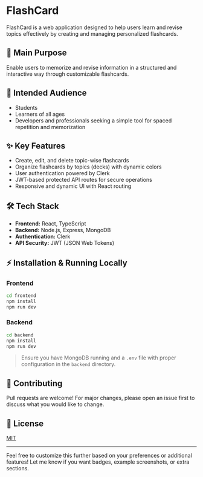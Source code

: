 # FlashCard

FlashCard is a web application designed to help users learn and revise topics effectively by creating and managing personalized flashcards.

## 🚀 Main Purpose

Enable users to memorize and revise information in a structured and interactive way through customizable flashcards.

## 👥 Intended Audience

- Students
- Learners of all ages
- Developers and professionals seeking a simple tool for spaced repetition and memorization

## ✨ Key Features

- Create, edit, and delete topic-wise flashcards
- Organize flashcards by topics (decks) with dynamic colors
- User authentication powered by Clerk
- JWT-based protected API routes for secure operations
- Responsive and dynamic UI with React routing

## 🛠️ Tech Stack

- **Frontend:** React, TypeScript
- **Backend:** Node.js, Express, MongoDB
- **Authentication:** Clerk
- **API Security:** JWT (JSON Web Tokens)

## ⚡ Installation & Running Locally

### Frontend
```bash
cd frontend
npm install
npm run dev
```

### Backend
```bash
cd backend
npm install
npm run dev
```

> Ensure you have MongoDB running and a `.env` file with proper configuration in the `backend` directory.

## 📌 Contributing

Pull requests are welcome! For major changes, please open an issue first to discuss what you would like to change.

## 📄 License

[MIT](LICENSE)

---

Feel free to customize this further based on your preferences or additional features! Let me know if you want badges, example screenshots, or extra sections.
